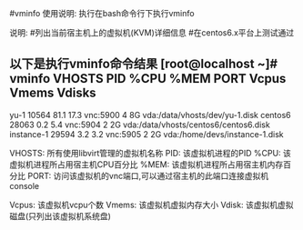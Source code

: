 #vminfo
使用说明:
执行在bash命令行下执行vminfo

说明:
#列出当前宿主机上的虚拟机(KVM)详细信息
#在centos6.x平台上测试通过

以下是执行vminfo命令结果
[root@localhost ~]# vminfo
VHOSTS                         PID        %CPU  %MEM  PORT                 Vcpus Vmems Vdisks              
--------------------------------------------------------------------------------------------------------------------------------------
yu-1                           10564      81.1  17.3  vnc:5900             4     8G    vda:/data/vhosts/dev/yu-1.disk
centos6                        28063      0.2   5.4   vnc:5904             2     2G    vda:/data/vhosts/centos6/centos6.disk
instance-1                     29594      3.2   3.2   vnc:5905             2     2G    vda:/home/devs/instance-1.disk

VHOSTS: 所有使用libvirt管理的虚拟机名称
PID: 该虚拟机进程的PID
%CPU: 该虚拟机进程所占用宿主机CPU百分比
%MEM: 该虚拟机进程所占用宿主机内存百分比
PORT: 访问该虚拟机的vnc端口,可以通过宿主机的此端口连接虚拟机console

Vcpus: 该虚拟机vcpu个数
Vmems: 该虚拟机虚拟内存大小
Vdisk: 该虚拟机虚拟磁盘(只列出该虚拟机系统盘)
